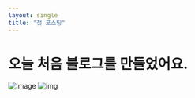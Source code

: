 ```yaml
---
layout: single
title: "첫 포스팅"
---
```


# 오늘 처음 블로그를 만들었어요.

![image](C:\Users\ASUS\Desktop\images.jfif)
![img]("C:\Users\ASUS\Desktop\images1.jfif")

